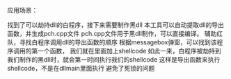 应用场景：

找到了可以劫持dll的白程序，接下来需要制作黑dll
本工具可以自动提取dll的导出函数，并生成pch.cpp文件
pch.cpp文件用于黑dll制作，可以直接编译。
辅助红队，寻找白程序调用dll的导出函数的顺序
根据messagebox弹窗，可以找到该程序调用的第一个函数，
我们就在里面加上shellcode
如此一来，白程序被劫持到我们制作的黑dll时，就会第一时间执行我们的shellcode
这样是导出函数来执行shellcode，不是在dllmain里面执行
避免了死锁的问题

